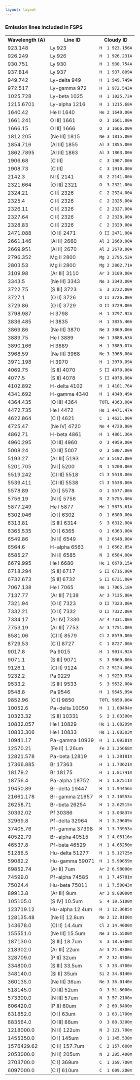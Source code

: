 ```yaml
---
layout: layout
---
```

<h3 id="table">Emission lines included in FSPS</h3>
<table>
<tbody>
<tr>
<th> <b>Wavelength (A)</b> </th>
<th> <b>Line ID</b> </th>
<th> <b>Cloudy ID</b> </th>
</tr>

<tr>
<td> 923.148 </td>
<td> Ly 923 </td>
<td> <code>H  1 923.156A</code> </td>
</tr>
<tr>
<td> 926.249 </td>
<td> Ly 926 </td>
<td> <code>H  1 926.231A</code> </td>
</tr>
<tr>
<td> 930.751 </td>
<td> Ly 930 </td>
<td> <code>H  1 930.754A</code> </td>
</tr>
<tr>
<td> 937.814 </td>
<td> Ly 937 </td>
<td> <code>H  1 937.809A</code> </td>
</tr>
<tr>
<td> 949.742 </td>
<td> Ly-delta 949 </td>
<td> <code>H  1 949.749A</code> </td>
</tr>
<tr>
<td> 972.517 </td>
<td> Ly-gamma 972 </td>
<td> <code>H  1 972.543A</code> </td>
</tr>
<tr>
<td> 1025.728 </td>
<td> Ly-beta 1025 </td>
<td> <code>H  1 1025.73A</code> </td>
</tr>
<tr>
<td> 1215.6701 </td>
<td> Ly-alpha 1216 </td>
<td> <code>H  1 1215.68A</code> </td>
</tr>
<tr>
<td> 1640.42 </td>
<td> He II 1640 </td>
<td> <code>He 2 1640.00A</code> </td>
</tr>
<tr>
<td> 1661.241 </td>
<td> O III] 1661 </td>
<td> <code>O  3 1661.00A</code> </td>
</tr>
<tr>
<td> 1666.15 </td>
<td> O III] 1666 </td>
<td> <code>O  3 1666.00A</code> </td>
</tr>
<tr>
<td> 1812.205 </td>
<td> [Ne III] 1815 </td>
<td> <code>Ne 3 1815.00A</code> </td>
</tr>
<tr>
<td> 1854.716 </td>
<td> [Al III] 1855 </td>
<td> <code>Al 3 1855.00A</code> </td>
</tr>
<tr>
<td> 1862.7895 </td>
<td> [Al III] 1863 </td>
<td> <code>Al 3 1863.00A</code> </td>
</tr>
<tr>
<td> 1906.68 </td>
<td> [C III]  </td>
<td> <code>C  3 1907.00A</code> </td>
</tr>
<tr>
<td> 1908.73 </td>
<td> [C III]  </td>
<td> <code>C  3 1910.00A</code> </td>
</tr>
<tr>
<td> 2142.3 </td>
<td> N II] 2141 </td>
<td> <code>N  2 2141.00A</code> </td>
</tr>
<tr>
<td> 2321.664 </td>
<td> [O III] 2321 </td>
<td> <code>O  3 2321.00A</code> </td>
</tr>
<tr>
<td> 2324.21 </td>
<td> C II] 2326 </td>
<td> <code>C  2 2324.00A</code> </td>
</tr>
<tr>
<td> 2325.4 </td>
<td> C II] 2326 </td>
<td> <code>C  2 2325.00A</code> </td>
</tr>
<tr>
<td> 2326.11 </td>
<td> C II] 2326 </td>
<td> <code>C  2 2327.00A</code> </td>
</tr>
<tr>
<td> 2327.64 </td>
<td> C II] 2326 </td>
<td> <code>C  2 2328.00A</code> </td>
</tr>
<tr>
<td> 2328.83 </td>
<td> C II] 2326 </td>
<td> <code>C  2 2329.00A</code> </td>
</tr>
<tr>
<td> 2471.088 </td>
<td> [O II] 2471 </td>
<td> <code>O II 2471.00A</code> </td>
</tr>
<tr>
<td> 2661.146 </td>
<td> [Al II] 2660 </td>
<td> <code>Al 2 2660.00A</code> </td>
</tr>
<tr>
<td> 2669.951 </td>
<td> [Al II] 2670 </td>
<td> <code>Al 2 2670.00A</code> </td>
</tr>
<tr>
<td> 2796.352 </td>
<td> Mg II 2800 </td>
<td> <code>Mg 2 2795.53A</code> </td>
</tr>
<tr>
<td> 2803.53 </td>
<td> Mg II 2800 </td>
<td> <code>Mg 2 2802.71A</code> </td>
</tr>
<tr>
<td> 3109.98 </td>
<td> [Ar III] 3110 </td>
<td> <code>Ar 3 3109.00A</code> </td>
</tr>
<tr>
<td> 3343.5 </td>
<td> [Ne III] 3343 </td>
<td> <code>Ne 3 3343.00A</code> </td>
</tr>
<tr>
<td> 3722.75 </td>
<td> [S III] 3723 </td>
<td> <code>S  3 3722.00A</code> </td>
</tr>
<tr>
<td> 3727.1 </td>
<td> [O II] 3726 </td>
<td> <code>O II 3726.00A</code> </td>
</tr>
<tr>
<td> 3729.86 </td>
<td> [O II] 3729 </td>
<td> <code>O II 3729.00A</code> </td>
</tr>
<tr>
<td> 3798.987 </td>
<td> H 3798 </td>
<td> <code>H  1 3797.92A</code> </td>
</tr>
<tr>
<td> 3836.485 </td>
<td> H 3835 </td>
<td> <code>H  1 3835.40A</code> </td>
</tr>
<tr>
<td> 3869.86 </td>
<td> [Ne III] 3870 </td>
<td> <code>Ne 3 3869.00A</code> </td>
</tr>
<tr>
<td> 3889.75 </td>
<td> He I 3889 </td>
<td> <code>He 1 3888.63A</code> </td>
</tr>
<tr>
<td> 3890.166 </td>
<td> H 3889 </td>
<td> <code>H  1 3889.07A</code> </td>
</tr>
<tr>
<td> 3968.59 </td>
<td> [Ne III] 3968 </td>
<td> <code>Ne 3 3968.00A</code> </td>
</tr>
<tr>
<td> 3971.198 </td>
<td> H 3970 </td>
<td> <code>H  1 3970.09A</code> </td>
</tr>
<tr>
<td> 4069.75 </td>
<td> [S II] 4070 </td>
<td> <code>S II 4070.00A</code> </td>
</tr>
<tr>
<td> 4077.5 </td>
<td> [S II] 4078 </td>
<td> <code>S II 4078.00A</code> </td>
</tr>
<tr>
<td> 4102.892 </td>
<td> H-delta 4102 </td>
<td> <code>H  1 4101.76A</code> </td>
</tr>
<tr>
<td> 4341.692 </td>
<td> H-gamma 4340 </td>
<td> <code>H  1 4340.49A</code> </td>
</tr>
<tr>
<td> 4364.435 </td>
<td> [O III] 4364 </td>
<td> <code>TOTL 4363.00A</code> </td>
</tr>
<tr>
<td> 4472.735 </td>
<td> He I 4472 </td>
<td> <code>He 1 4471.47A</code> </td>
</tr>
<tr>
<td> 4622.864 </td>
<td> [C I] 4621 </td>
<td> <code>C  1 4621.00A</code> </td>
</tr>
<tr>
<td> 4725.47 </td>
<td> [Ne IV] 4720 </td>
<td> <code>Ne 4 4720.00A</code> </td>
</tr>
<tr>
<td> 4862.71 </td>
<td> H-beta 4861 </td>
<td> <code>H  1 4861.36A</code> </td>
</tr>
<tr>
<td> 4960.295 </td>
<td> [O III] 4960 </td>
<td> <code>O  3 4959.00A</code> </td>
</tr>
<tr>
<td> 5008.24 </td>
<td> [O III] 5007 </td>
<td> <code>O  3 5007.00A</code> </td>
</tr>
<tr>
<td> 5193.27 </td>
<td> [Ar III] 5193 </td>
<td> <code>Ar 3 5192.00A</code> </td>
</tr>
<tr>
<td> 5201.705 </td>
<td> [N I] 5200 </td>
<td> <code>N  1 5200.00A</code> </td>
</tr>
<tr>
<td> 5519.242 </td>
<td> [Cl III] 5518 </td>
<td> <code>Cl 3 5518.00A</code> </td>
</tr>
<tr>
<td> 5539.411 </td>
<td> [Cl III] 5538 </td>
<td> <code>Cl 3 5538.00A</code> </td>
</tr>
<tr>
<td> 5578.89 </td>
<td> [O I] 5578 </td>
<td> <code>O  1 5577.00A</code> </td>
</tr>
<tr>
<td> 5756.19 </td>
<td> [N II] 5756 </td>
<td> <code>N  2 5755.00A</code> </td>
</tr>
<tr>
<td> 5877.249 </td>
<td> He I 5877 </td>
<td> <code>He 1 5875.61A</code> </td>
</tr>
<tr>
<td> 6302.046 </td>
<td> [O I] 6302 </td>
<td> <code>O  1 6300.00A</code> </td>
</tr>
<tr>
<td> 6313.81 </td>
<td> [S III] 6314 </td>
<td> <code>S  3 6312.00A</code> </td>
</tr>
<tr>
<td> 6365.535 </td>
<td> [O I] 6365 </td>
<td> <code>O  1 6363.00A</code> </td>
</tr>
<tr>
<td> 6549.86 </td>
<td> [N II] 6549 </td>
<td> <code>N  2 6548.00A</code> </td>
</tr>
<tr>
<td> 6564.6 </td>
<td> H-alpha 6563 </td>
<td> <code>H  1 6562.85A</code> </td>
</tr>
<tr>
<td> 6585.27 </td>
<td> [N II] 6585 </td>
<td> <code>N  2 6584.00A</code> </td>
</tr>
<tr>
<td> 6679.995 </td>
<td> He I 6680 </td>
<td> <code>He 1 6678.15A</code> </td>
</tr>
<tr>
<td> 6718.294 </td>
<td> [S II] 6717 </td>
<td> <code>S II 6716.00A</code> </td>
</tr>
<tr>
<td> 6732.673 </td>
<td> [S II] 6732 </td>
<td> <code>S II 6731.00A</code> </td>
</tr>
<tr>
<td> 7067.138 </td>
<td> He I 7065 </td>
<td> <code>He 1 7065.18A</code> </td>
</tr>
<tr>
<td> 7137.77 </td>
<td> [Ar III] 7138 </td>
<td> <code>Ar 3 7135.00A</code> </td>
</tr>
<tr>
<td> 7321.94 </td>
<td> [O II] 7323 </td>
<td> <code>O II 7323.00A</code> </td>
</tr>
<tr>
<td> 7332.21 </td>
<td> [O II] 7332 </td>
<td> <code>O II 7332.00A</code> </td>
</tr>
<tr>
<td> 7334.17 </td>
<td> [Ar IV] 7330 </td>
<td> <code>Ar 4 7331.00A</code> </td>
</tr>
<tr>
<td> 7753.19 </td>
<td> [Ar III] 7753 </td>
<td> <code>Ar 3 7751.00A</code> </td>
</tr>
<tr>
<td> 8581.06 </td>
<td> [Cl II] 8579 </td>
<td> <code>Cl 2 8579.00A</code> </td>
</tr>
<tr>
<td> 8729.53 </td>
<td> [C I] 8727 </td>
<td> <code>C  1 8727.00A</code> </td>
</tr>
<tr>
<td> 9017.8 </td>
<td> Pa 9015 </td>
<td> <code>H  1 9014.92A</code> </td>
</tr>
<tr>
<td> 9071.1 </td>
<td> [S III] 9071 </td>
<td> <code>S  3 9069.00A</code> </td>
</tr>
<tr>
<td> 9126.1 </td>
<td> [Cl II] 9124 </td>
<td> <code>Cl 2 9124.00A</code> </td>
</tr>
<tr>
<td> 9232.2 </td>
<td> Pa 9229 </td>
<td> <code>H  1 9229.03A</code> </td>
</tr>
<tr>
<td> 9533.2 </td>
<td> [S III] 9533 </td>
<td> <code>S  3 9532.00A</code> </td>
</tr>
<tr>
<td> 9548.8 </td>
<td> Pa 9546 </td>
<td> <code>H  1 9545.99A</code> </td>
</tr>
<tr>
<td> 9852.96 </td>
<td> [C I] 9850 </td>
<td> <code>TOTL 9850.00A</code> </td>
</tr>
<tr>
<td> 10052.6 </td>
<td> Pa-delta 10050 </td>
<td> <code>H  1 1.00494m</code> </td>
</tr>
<tr>
<td> 10323.32 </td>
<td> [S II] 10331 </td>
<td> <code>S  2 1.03300m</code> </td>
</tr>
<tr>
<td> 10832.057 </td>
<td> He I 10829 </td>
<td> <code>He 1 1.08299m</code> </td>
</tr>
<tr>
<td> 10833.306 </td>
<td> He I 10833 </td>
<td> <code>He 1 1.08303m</code> </td>
</tr>
<tr>
<td> 10941.17 </td>
<td> Pa-gamma 10939 </td>
<td> <code>H  1 1.09381m</code> </td>
</tr>
<tr>
<td> 12570.21 </td>
<td> [Fe II] 1.26um </td>
<td> <code>Fe 2 1.25668m</code> </td>
</tr>
<tr>
<td> 12821.578 </td>
<td> Pa-beta 12819 </td>
<td> <code>H  1 1.28181m</code> </td>
</tr>
<tr>
<td> 17366.885 </td>
<td> Br 17363 </td>
<td> <code>H  1 1.73621m</code> </td>
</tr>
<tr>
<td> 18179.2 </td>
<td> Br 18175 </td>
<td> <code>H  1 1.81741m</code> </td>
</tr>
<tr>
<td> 18756.4 </td>
<td> Pa-alpha 18752 </td>
<td> <code>H  1 1.87511m</code> </td>
</tr>
<tr>
<td> 19450.89 </td>
<td> Br-delta 19447 </td>
<td> <code>H  1 1.94456m</code> </td>
</tr>
<tr>
<td> 21661.178 </td>
<td> Br-gamma 21657 </td>
<td> <code>H  1 2.16553m</code> </td>
</tr>
<tr>
<td> 26258.71 </td>
<td> Br-beta 26254 </td>
<td> <code>H  1 2.62515m</code> </td>
</tr>
<tr>
<td> 30392.02 </td>
<td> Pf 30386 </td>
<td> <code>H  1 3.03837m</code> </td>
</tr>
<tr>
<td> 32969.8 </td>
<td> Pf-delta 32964 </td>
<td> <code>H  1 3.29609m</code> </td>
</tr>
<tr>
<td> 37405.76 </td>
<td> Pf-gamma 37398 </td>
<td> <code>H  1 3.73953m</code> </td>
</tr>
<tr>
<td> 40522.79 </td>
<td> Br-alpha 40515 </td>
<td> <code>H  1 4.05116m</code> </td>
</tr>
<tr>
<td> 46537.8 </td>
<td> Pf-beta 46529 </td>
<td> <code>H  1 4.65250m</code> </td>
</tr>
<tr>
<td> 51286.5 </td>
<td> Hu-delta 51277 </td>
<td> <code>H  1 5.12725m</code> </td>
</tr>
<tr>
<td> 59082.2 </td>
<td> Hu-gamma 59071 </td>
<td> <code>H  1 5.90659m</code> </td>
</tr>
<tr>
<td> 69852.74 </td>
<td> [Ar II] 7um </td>
<td> <code>Ar 2 6.98000m</code> </td>
</tr>
<tr>
<td> 74599.0 </td>
<td> Pf-alpha 74585 </td>
<td> <code>H  1 7.45781m</code> </td>
</tr>
<tr>
<td> 75024.4 </td>
<td> Hu-beta 75011 </td>
<td> <code>H  1 7.50043m</code> </td>
</tr>
<tr>
<td> 89913.8 </td>
<td> [Ar III] 9um </td>
<td> <code>Ar 3 9.00000m</code> </td>
</tr>
<tr>
<td> 105105.0 </td>
<td> [S IV] 10.5um </td>
<td> <code>S  4 10.5100m</code> </td>
</tr>
<tr>
<td> 123719.12 </td>
<td> Hu-alpha 12.4um </td>
<td> <code>H  1 12.3685m</code> </td>
</tr>
<tr>
<td> 128135.48 </td>
<td> [Ne II] 12.8um </td>
<td> <code>Ne 2 12.8100m</code> </td>
</tr>
<tr>
<td> 143678.0 </td>
<td> [Cl II] 14.4um </td>
<td> <code>Cl 2 14.4000m</code> </td>
</tr>
<tr>
<td> 155551.0 </td>
<td> [Ne III] 15.5um </td>
<td> <code>Ne 3 15.5500m</code> </td>
</tr>
<tr>
<td> 187130.0 </td>
<td> [S III] 18.7um </td>
<td> <code>S  3 18.6700m</code> </td>
</tr>
<tr>
<td> 218302.0 </td>
<td> [Ar III] 22um </td>
<td> <code>Ar 3 21.8300m</code> </td>
</tr>
<tr>
<td> 328709.0 </td>
<td> [P II] 32um </td>
<td> <code>P  2 32.8700m</code> </td>
</tr>
<tr>
<td> 334800.0 </td>
<td> [S III] 33.5um </td>
<td> <code>S  3 33.4700m</code> </td>
</tr>
<tr>
<td> 348140.0 </td>
<td> [Si II] 35um </td>
<td> <code>Si 2 34.8140m</code> </td>
</tr>
<tr>
<td> 360135.0 </td>
<td> [Ne III] 36um </td>
<td> <code>Ne 3 36.0140m</code> </td>
</tr>
<tr>
<td> 518145.0 </td>
<td> [O III] 52um </td>
<td> <code>O  3 51.8000m</code> </td>
</tr>
<tr>
<td> 573300.0 </td>
<td> [N III] 57um </td>
<td> <code>N  3 57.2100m</code> </td>
</tr>
<tr>
<td> 606420.0 </td>
<td> [P II] 60um </td>
<td> <code>P  2 60.6400m</code> </td>
</tr>
<tr>
<td> 631852.0 </td>
<td> [O I] 63um </td>
<td> <code>O  1 63.1700m</code> </td>
</tr>
<tr>
<td> 883564.0 </td>
<td> [O III] 88um </td>
<td> <code>O  3 88.3300m</code> </td>
</tr>
<tr>
<td> 1218000.0 </td>
<td> [N II] 122um </td>
<td> <code>N  2 121.700m</code> </td>
</tr>
<tr>
<td> 1455350.0 </td>
<td> [O I] 145um </td>
<td> <code>O  1 145.530m</code> </td>
</tr>
<tr>
<td> 1576429.62 </td>
<td> [C II] 157.7um </td>
<td> <code>C  2 157.600m</code> </td>
</tr>
<tr>
<td> 2053000.0 </td>
<td> [N II] 205um </td>
<td> <code>N  2 205.400m</code> </td>
</tr>
<tr>
<td> 3703700.0 </td>
<td> [C I] 369um </td>
<td> <code>C  1 369.700m</code> </td>
</tr>
<tr>
<td> 6097000.0 </td>
<td> [C I] 610um </td>
<td> <code>C  1 609.200m</code> </td>
</tr>

</tbody>  
</table>
